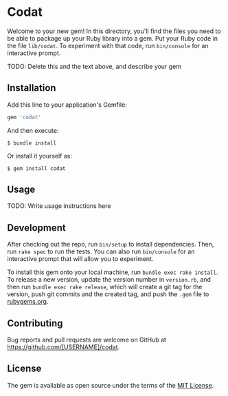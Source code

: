 # Codat

Welcome to your new gem! In this directory, you'll find the files you need to be able to package up your Ruby library into a gem. Put your Ruby code in the file `lib/codat`. To experiment with that code, run `bin/console` for an interactive prompt.

TODO: Delete this and the text above, and describe your gem

## Installation

Add this line to your application's Gemfile:

```ruby
gem 'codat'
```

And then execute:

    $ bundle install

Or install it yourself as:

    $ gem install codat

## Usage

TODO: Write usage instructions here

## Development

After checking out the repo, run `bin/setup` to install dependencies. Then, run `rake spec` to run the tests. You can also run `bin/console` for an interactive prompt that will allow you to experiment.

To install this gem onto your local machine, run `bundle exec rake install`. To release a new version, update the version number in `version.rb`, and then run `bundle exec rake release`, which will create a git tag for the version, push git commits and the created tag, and push the `.gem` file to [rubygems.org](https://rubygems.org).

## Contributing

Bug reports and pull requests are welcome on GitHub at https://github.com/[USERNAME]/codat.

## License

The gem is available as open source under the terms of the [MIT License](https://opensource.org/licenses/MIT).
